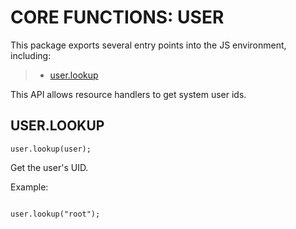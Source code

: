  


 # CORE FUNCTIONS: USER


 

 This package exports several entry points into the JS environment,
 including:

 > * [user.lookup](#lookup)

 This API allows resource handlers to get system user ids.

 ## USER.LOOKUP
 <a name="lookup"></a>
 `user.lookup(user);`

 Get the user's UID.

 Example:

 ```

 user.lookup("root");

 ```


